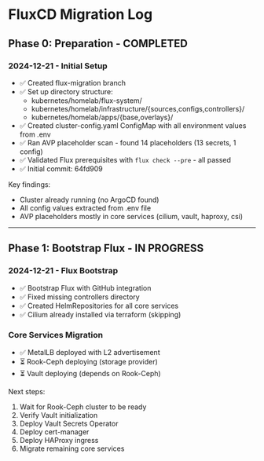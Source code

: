 # FluxCD Migration Log

## Phase 0: Preparation - COMPLETED

### 2024-12-21 - Initial Setup
- ✅ Created flux-migration branch
- ✅ Set up directory structure:
  - kubernetes/homelab/flux-system/
  - kubernetes/homelab/infrastructure/{sources,configs,controllers}/
  - kubernetes/homelab/apps/{base,overlays}/
- ✅ Created cluster-config.yaml ConfigMap with all environment values from .env
- ✅ Ran AVP placeholder scan - found 14 placeholders (13 secrets, 1 config)
- ✅ Validated Flux prerequisites with `flux check --pre` - all passed
- ✅ Initial commit: 64fd909

Key findings:
- Cluster already running (no ArgoCD found)
- All config values extracted from .env file
- AVP placeholders mostly in core services (cilium, vault, haproxy, csi)

---

## Phase 1: Bootstrap Flux - IN PROGRESS

### 2024-12-21 - Flux Bootstrap
- ✅ Bootstrap Flux with GitHub integration
- ✅ Fixed missing controllers directory  
- ✅ Created HelmRepositories for all core services
- ✅ Cilium already installed via terraform (skipping)

### Core Services Migration
- ✅ MetalLB deployed with L2 advertisement
- ⏳ Rook-Ceph deploying (storage provider)
- ⏳ Vault deploying (depends on Rook-Ceph)

Next steps:
1. Wait for Rook-Ceph cluster to be ready
2. Verify Vault initialization
3. Deploy Vault Secrets Operator
4. Deploy cert-manager
5. Deploy HAProxy ingress
6. Migrate remaining core services
